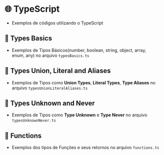 # 🌐 TypeScript

- Exemplos de códigos utilizando o TypeScript

## 📌 Types Basics

- Exemplos de Tipos Básicos(number, boolean, string, object, array, enum, any) no arquivo `typesBasics.ts`

## 📌 Types Union, Literal and Aliases

- Exemplos de Tipos como **Union Types**, **Literal Types**, **Type Aliases** no arquivo `typesUnionLiteralAliases.ts`

## 📌 Types Unknown and Never

- Exemplos de Tipos como **Type Unknown** e **Type Never**  no arquivo `typesUnknownNever.ts`


## 📌 Functions

- Exemplos dos tipos de Funções e seus retornos no arquivo `functions.ts`

